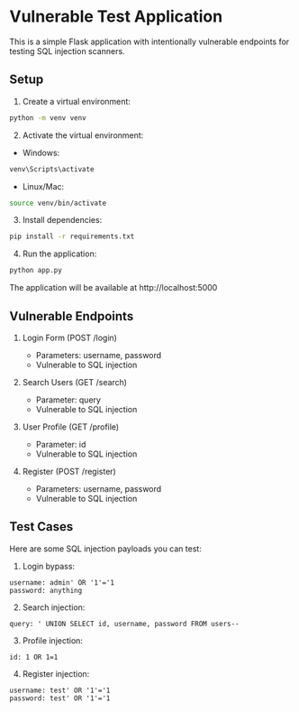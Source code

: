 # Vulnerable Test Application

This is a simple Flask application with intentionally vulnerable endpoints for testing SQL injection scanners.

## Setup

1. Create a virtual environment:
```bash
python -m venv venv
```

2. Activate the virtual environment:
- Windows:
```bash
venv\Scripts\activate
```
- Linux/Mac:
```bash
source venv/bin/activate
```

3. Install dependencies:
```bash
pip install -r requirements.txt
```

4. Run the application:
```bash
python app.py
```

The application will be available at http://localhost:5000

## Vulnerable Endpoints

1. Login Form (POST /login)
   - Parameters: username, password
   - Vulnerable to SQL injection

2. Search Users (GET /search)
   - Parameter: query
   - Vulnerable to SQL injection

3. User Profile (GET /profile)
   - Parameter: id
   - Vulnerable to SQL injection

4. Register (POST /register)
   - Parameters: username, password
   - Vulnerable to SQL injection

## Test Cases

Here are some SQL injection payloads you can test:

1. Login bypass:
```
username: admin' OR '1'='1
password: anything
```

2. Search injection:
```
query: ' UNION SELECT id, username, password FROM users--
```

3. Profile injection:
```
id: 1 OR 1=1
```

4. Register injection:
```
username: test' OR '1'='1
password: test' OR '1'='1
``` 